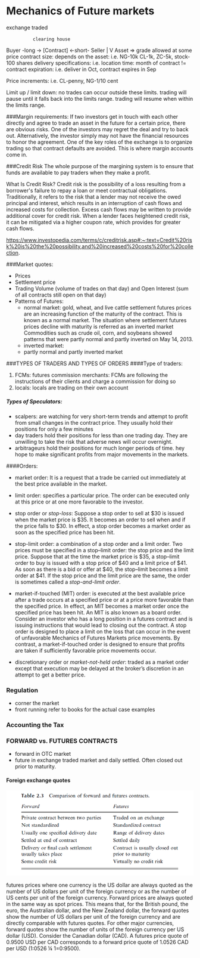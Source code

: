 # Mechanics of Future markets
exchange traded

              clearing house
Buyer -long -> [Contract] <-short- Seller
                |
                V
                Asset => grade allowed at some price
                contract size: depends on the asset: i.e. NG-10k CL-1k, ZC-5k, stock-100 shares
                delivery specifications: i.e. location
                time: month of contract != contract expiration: i.e. deliver in Oct, contract expires in Sep
                
                
Price increments: i.e. CL-penny, NG-1/10 cent

Limit up / limit down: no trades can occur outside these limits.
trading will pause until it falls back into the limits range.
trading will resume when within the limits range.

###Margin requirements:
If two investors get in touch with each other directly and agree to trade an asset in the
future for a certain price, there are obvious risks. One of the investors may regret the
deal and try to back out. Alternatively, the investor simply may not have the financial
resources to honor the agreement. One of the key roles of the exchange is to organize
trading so that contract defaults are avoided. This is where margin accounts come in.

###Credit Risk
 The whole purpose of the margining system is to ensure that funds are available to pay
 traders when they make a profit.
 
What Is Credit Risk?
Credit risk is the possibility of a loss resulting from a borrower's failure to repay a loan or meet contractual 
obligations. Traditionally, it refers to the risk that a lender may not receive the owed principal and interest, which 
results in an interruption of cash flows and increased costs for collection. Excess cash flows may be written to provide 
additional cover for credit risk. When a lender faces heightened credit risk, it can be mitigated via a higher coupon 
rate, which provides for greater cash flows.

https://www.investopedia.com/terms/c/creditrisk.asp#:~:text=Credit%20risk%20is%20the%20possibility,and%20increased%20costs%20for%20collection.

###Market quotes:
- Prices
- Settlement price
- Trading Volume (volume of trades on that day) and Open Interest (sum of all contracts still open on that day)
- Patterns of Futures:
    - normal market: gold, wheat, and live cattle settlement futures prices are an increasing function of the maturity 
                     of the contract. This is known as a normal market. The situation where settlement futures
                     prices decline with maturity is referred as an inverted market Commodities such as
                     crude oil, corn, and soybeans showed patterns that were partly normal and partly
                     inverted on May 14, 2013.
    - inverted market:
    - partly normal and partly inverted market


###TYPES OF TRADERS AND TYPES OF ORDERS
####Type of traders:
1. FCMs: futures commission merchants: FCMs are following the instructions of their clients and charge a
                                       commission for doing so
2. locals: locals are trading on their own account

##### Types of Speculators:
* scalpers: 
are watching for very short-term trends and attempt to profit from small changes in the contract price. 
They usually hold their positions for only a few minutes
* day traders
hold their positions for less than one trading day. They are unwilling to take the risk that adverse news will
occur overnight.
* arbitrageurs 
hold their positions for much longer periods of time. hey hope to make significant profits from major movements 
in the markets.

####Orders:
- market order: It is a request that a trade be carried out immediately at the best price available in the market.
- limit order: specifies a particular price. The order can be executed only at this price or at 
                one more favorable to the investor.
- stop order or *stop-loss*: Suppose a stop order to sell at $30 is issued when the market price
                             is $35. It becomes an order to sell when and if the price falls to $30. In effect, a stop
                             order becomes a market order as soon as the specified price has been hit.

- stop-limit order: a combination of a stop order and a limit order. 
Two prices must be specified in a stop–limit order: the stop price and 
the limit price. Suppose that at the time the market price is $35, a stop–limit
order to buy is issued with a stop price of $40 and a limit price of $41. As soon as there is
a bid or offer at $40, the stop–limit becomes a limit order at $41. If the stop price and the
limit price are the same, the order is sometimes called a *stop-and-limit order*.

- market-if-touched (MIT) order: is executed at the best available price after a trade occurs at a specified price or 
at a price more favorable than the specified price. In effect, an MIT becomes a market order once the specified price 
has been hit. An MIT is also known as a board order. Consider an investor who has a long position in a futures
contract and is issuing instructions that would lead to closing out the contract. A stop
order is designed to place a limit on the loss that can occur in the event of unfavorable
Mechanics of Futures Markets price movements. By contrast, a market-if-touched order is designed to ensure that
profits are taken if sufficiently favorable price movements occur.

- discretionary order or *market-not-held order*: traded as a market order except that execution may be delayed at the 
broker’s discretion in an attempt to get a better price.


### Regulation
- corner the market
- front running
refer to books for the actual case examples

### Accounting the Tax

### FORWARD vs. FUTURES CONTRACTS
- forward in OTC market 
- future in exchange traded market and daily settled. Often closed out prior to maturity.

#### Foreign exchange quotes
![alt text](ch2-1.PNG "chart1")


futures prices where one currency is the US dollar are always
quoted as the number of US dollars per unit of the foreign currency or as the number
of US cents per unit of the foreign currency. Forward prices are always quoted in the
same way as spot prices. This means that, for the British pound, the euro, the
Australian dollar, and the New Zealand dollar, the forward quotes show the number
of US dollars per unit of the foreign currency and are directly comparable with futures
quotes. For other major currencies, forward quotes show the number of units of the
foreign currency per US dollar (USD). Consider the Canadian dollar (CAD). A
futures price quote of 0.9500 USD per CAD corresponds to a forward price quote
of 1.0526 CAD per USD (1:0526 ¼ 1=0:9500).




